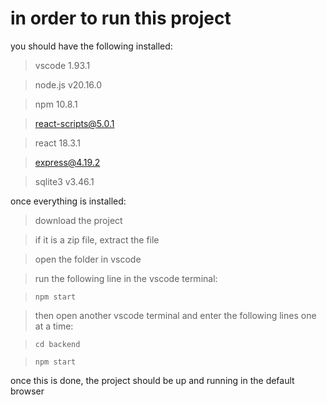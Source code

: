 # in order to run this project
you should have the following installed:
> vscode 1.93.1 

> node.js v20.16.0

> npm 10.8.1

> react-scripts@5.0.1

> react 18.3.1

> express@4.19.2

> sqlite3 v3.46.1

once everything is installed:
> download the project

> if it is a zip file, extract the file

> open the folder in vscode

> run the following line in the vscode terminal:

> `npm start`

> then open another vscode terminal and enter the following lines one at a time:

> `cd backend`

> `npm start`
> 
once this is done, the project should be up and running in the default browser 



